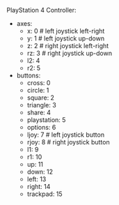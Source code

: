 PlayStation 4 Controller:
* axes:
  * x: 0 # left joystick left-right
  * y: 1 # left joystick up-down
  * z: 2 # right joystick left-right
  * rz: 3 # right joystick up-down
  * l2: 4
  * r2: 5
* buttons:
  * cross: 0
  * circle: 1
  * square: 2
  * triangle: 3
  * share: 4
  * playstation: 5
  * options: 6
  * ljoy: 7 # left joystick button
  * rjoy: 8 # right joystick button
  * l1: 9
  * r1: 10
  * up: 11
  * down: 12
  * left: 13
  * right: 14
  * trackpad: 15
